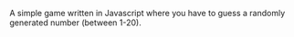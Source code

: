 A simple game written in Javascript where you have to guess a randomly generated number (between 1-20).
